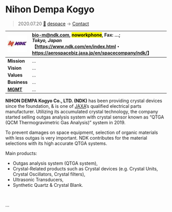 # Nihon Dempa Kogyo
> 2020.07.20 [🚀](../../index/index.md) [despace](../index.md) → [Contact](../contact.md)

|[![](../f/contact/n/ndk_logo1_thumb.webp)](../f/contact/n/ndk_logo1.png)|<bio-m@ndk.com>, <mark>noworkphone</mark>, Fax: …;<br> *Tokyo, Japan*<br> 【<https://www.ndk.com/en/index.html>・ <https://aerospacebiz.jaxa.jp/en/spacecompany/ndk/>】|
|:--|:--|
|**Mission**|…|
|**Vision**|…|
|**Values**|…|
|**Business**|…|
|**[MGMT](../mgmt.md)**|…|

**NIHON DEMPA Kogyo Co., LTD. (NDK)** has been providing crystal devices since the foundation, & is one of [JAXA](jaxa.md)’s qualified electrical parts manufacturer. Utilizing its accumulated crystal technology, the company started selling outgas analysis system with crystal sensor known as “QTGA (QCM Thermogravimetric Gas Analysis)” system in 2019.

To prevent damages on space equipment, selection of organic materials with less outgas is very important. NDK contributes for the material selections with its high accurate QTGA systems.

Main products:

   - Outgas analysis system (QTGA system),
   - Crystal-Related products such as Crystal devices (e.g. Crystal Units, Crystal Oscillators, Crystal filters),
   - Ultrasonic Transducers,
   - Synthetic Quartz & Crystal Blank.

<p style="page-break-after:always"> </p>

…

